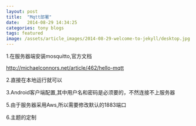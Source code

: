 ```yaml
---
layout: post
title:  "Mqtt部署"
date:   2014-08-29 14:34:25
categories: tony blogs
tags: featured
image: /assets/article_images/2014-08-29-welcome-to-jekyll/desktop.jpg
---
```

1.在服务器端安装mosquitto,官方文档

http://michaelconnors.net/article/462/hello-mqtt

2.直接在本地运行就可以

3.Android客户端配置,其中用户名和密码是必须要的，不然连接不上服务器

5.由于服务器采用Aws,所以需要修改默认的1883端口

6.主题的定制